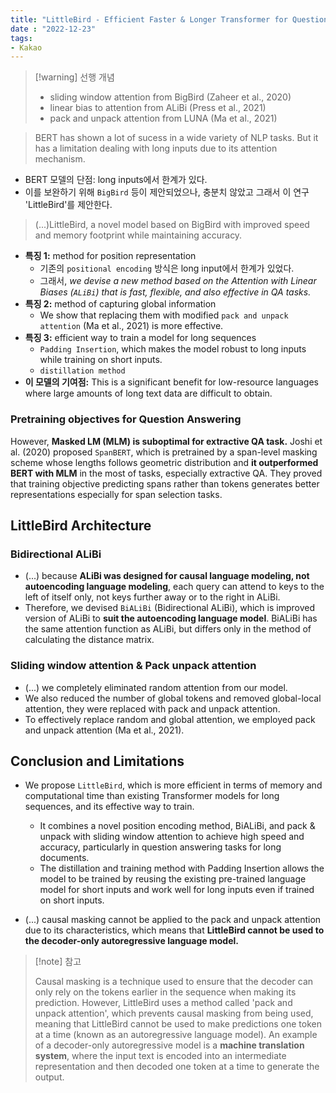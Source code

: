 ```yaml
---
title: "LittleBird - Efficient Faster & Longer Transformer for QuestionAnswering"
date : "2022-12-23"
tags:
- Kakao 
---
```


> [!warning] 선행 개념
> - sliding window attention from BigBird (Zaheer et al., 2020)
> - linear bias to attention from ALiBi (Press et al., 2021) 
> - pack and unpack attention from LUNA (Ma et al., 2021)

> BERT has shown a lot of sucess in a wide variety of NLP tasks. But it has a limitation dealing with long inputs due to its attention mechanism.
- BERT 모델의 단점: long inputs에서 한계가 있다.
- 이를 보완하기 위해 `BigBird` 등이 제안되었으나, 충분치 않았고 그래서 이 연구 'LittleBird'를 제안한다. 

> (...)LittleBird, a novel model based on BigBird with improved speed and memory footprint while maintaining accuracy.

- **특징 1:** method for position representation
	- 기존의 `positional encoding` 방식은 long input에서 한계가 있었다.
	- 그래서, *we devise a new method based on the Attention with Linear Biases (`ALiBi`) that is  fast, flexible, and also effective in QA tasks.*
- **특징 2:** method of capturing global information
	- We show that replacing them with modified `pack and unpack attention` (Ma et al., 2021) is more effective.
- **특징 3:** efficient way to train a model for long sequences
	- `Padding Insertion`, which makes the model robust to long inputs while training on short inputs.
	- `distillation method`
- **이 모델의 기여점:** This is a significant benefit for low-resource languages where large amounts of long text data are difficult to obtain.

### Pretraining objectives for Question  Answering

However, **Masked LM (MLM) is suboptimal for extractive QA task.** Joshi et al. (2020) proposed `SpanBERT`, which is pretrained by a span-level masking scheme whose lengths follows geometric distribution and **it outperformed BERT with MLM** in the most of tasks, especially extractive QA. They proved that training objective predicting spans rather than tokens generates better representations especially for span selection tasks.

## LittleBird Architecture

### Bidirectional ALiBi
- (...) because **ALiBi was designed for causal language modeling, not autoencoding language modeling**, each query can attend to keys to the left of itself only, not keys further away or to the right in ALiBi.
- Therefore, we devised `BiALiBi` (Bidirectional ALiBi), which is improved version of ALiBi to **suit the autoencoding language model**. BiALiBi has the same attention function as ALiBi, but differs only in the method of calculating the distance matrix.

### Sliding window attention & Pack unpack attention
- (...) we completely eliminated random attention from our model.
- We also reduced the number of global tokens and removed global-local attention, they were replaced with pack and unpack attention.
- To effectively replace random and global attention, we employed pack and unpack attention (Ma et al., 2021).

## Conclusion and Limitations
- We propose `LittleBird`, which is more efficient in terms of memory and computational time than existing Transformer models for long sequences, and its effective way to train. 
	- It combines a novel position encoding method, BiALiBi, and pack & unpack with sliding window attention to achieve high speed and accuracy, particularly in question answering tasks for long documents. 
	- The distillation and training method with Padding Insertion allows  the model to be trained by reusing the existing pre-trained language model for short inputs and work well for long inputs even if trained on short inputs.

- (...) causal masking cannot be applied to the pack and unpack attention due to its characteristics, which means that **LittleBird cannot be used to the decoder-only autoregressive language model.**

> [!note] 참고  
>   
> Causal masking is a technique used to ensure that the decoder can only rely on the tokens earlier in the sequence when making its prediction. However, LittleBird uses a method called 'pack and unpack attention', which prevents causal masking from being used, meaning that LittleBird cannot be used to make predictions one token at a time (known as an autoregressive language model).
> An example of a decoder-only autoregressive model is a **machine translation system**, where the input text is encoded into an intermediate representation and then decoded one token at a time to generate the output.